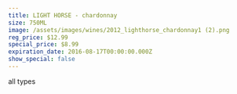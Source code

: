 ```yaml
---
title: LIGHT HORSE - chardonnay
size: 750ML
image: /assets/images/wines/2012_lighthorse_chardonnay1 (2).png
reg_price: $12.99
special_price: $8.99
expiration_date: 2016-08-17T00:00:00.000Z
show_special: false
---
```



all types
